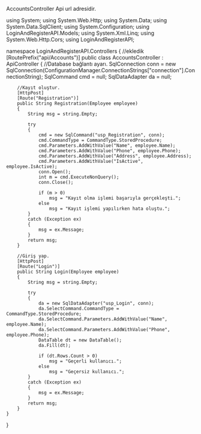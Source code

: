 AccountsController Api url adresidir.


using System;
using System.Web.Http;
using System.Data;
using System.Data.SqlClient;
using System.Configuration;
using LoginAndRegisterAPI.Models;
using System.Xml.Linq;
using System.Web.Http.Cors;
using LoginAndRegisterAPI;

namespace LoginAndRegisterAPI.Controllers
{
    //ekledik
    [RoutePrefix("api/Accounts")]
    public class AccountsController : ApiController
    {
        //Database bağlantı ayarı.
        SqlConnection conn = new SqlConnection(ConfigurationManager.ConnectionStrings["connection"].ConnectionString);
        SqlCommand cmd = null;
        SqlDataAdapter da = null;

        //Kayıt oluştur.
        [HttpPost]
        [Route("Registration")]
        public String Registration(Employee employee)
        {
            String msg = string.Empty;

            try
            {
                cmd = new SqlCommand("usp_Registration", conn);
                cmd.CommandType = CommandType.StoredProcedure;
                cmd.Parameters.AddWithValue("Name", employee.Name);
                cmd.Parameters.AddWithValue("Phone", employee.Phone);
                cmd.Parameters.AddWithValue("Address", employee.Address);
                cmd.Parameters.AddWithValue("IsActive", employee.IsActive);
                conn.Open();
                int m = cmd.ExecuteNonQuery();
                conn.Close();

                if (m > 0)
                    msg = "Kayıt olma işlemi başarıyla gerçekleşti.";
                else
                    msg = "Kayıt işlemi yapılırken hata oluştu.";
            }
            catch (Exception ex)
            {
                msg = ex.Message;
            }
            return msg;
        }

        //Giriş yap.
        [HttpPost]
        [Route("Login")]
        public String Login(Employee employee)
        {
            String msg = string.Empty;

            try
            {
                da = new SqlDataAdapter("usp_Login", conn);
                da.SelectCommand.CommandType = CommandType.StoredProcedure;
                da.SelectCommand.Parameters.AddWithValue("Name", employee.Name);
                da.SelectCommand.Parameters.AddWithValue("Phone", employee.Phone);
                DataTable dt = new DataTable();
                da.Fill(dt);

                if (dt.Rows.Count > 0)
                    msg = "Geçerli kullanıcı.";
                else
                    msg = "Geçersiz kullanıcı.";
            }
            catch (Exception ex)
            {
                msg = ex.Message;
            }
            return msg;
        }
    }
}



